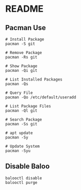 # README

## Pacman Use

```
# Install Package
pacman -S git

# Remove Package
pacman -Rs git

# Show Package
pacman -Qi git

# List Installed Packages
pacman -Qs

# Query File
pacman -Qo /etc/default/useradd

# List Package Files
pacman -Ql git

# Search Package
pacman -Ss git

# apt update
pacman -Sy

# Update System
pacman -Syu
```

## Disable Baloo

```
balooctl disable
balooctl purge
```
